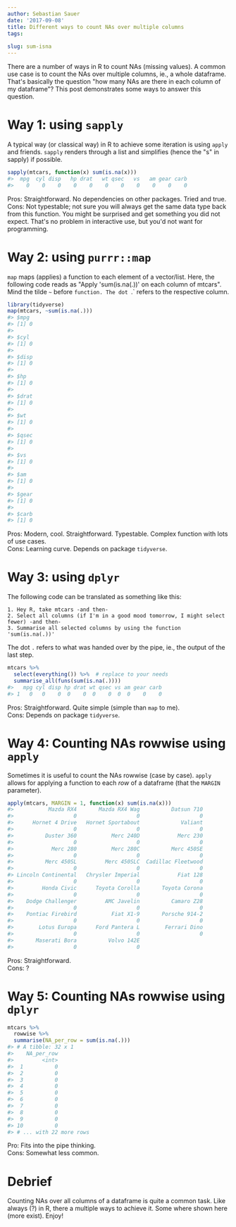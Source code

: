 ```yaml
---
author: Sebastian Sauer
date: '2017-09-08'
title: Different ways to count NAs over multiple columns
tags:
  
slug: sum-isna
---
```





There are a number of ways in R to count NAs (missing values). A common use case is to count the NAs over multiple columns, ie., a whole dataframe. That's basically the question "how many NAs are there in each column of my dataframe"? This post demonstrates some ways to answer this question.


# Way 1: using `sapply`

A typical way (or classical way) in R to achieve some iteration is using `apply` and friends. `sapply` renders through a list and simplifies (hence the "s" in sapply) if possible.


```r
sapply(mtcars, function(x) sum(is.na(x)))
#>  mpg  cyl disp   hp drat   wt qsec   vs   am gear carb
#>    0    0    0    0    0    0    0    0    0    0    0
```

Pros: Straightforward. No dependencies on other packages. Tried and true.  
Cons: Not typestable; not sure you will always get the same data type back from this function. You might be surprised and get something you did not expect. That's no problem in interactive use, but you'd not want for programming.

# Way 2: using `purrr::map`

`map` maps (applies) a function to each element of a vector/list. Here, the following code reads as "Apply 'sum(is.na(.))' on each column of mtcars". Mind the tilde `~` before `function. The dot `.` refers to the respective column.


```r
library(tidyverse)
map(mtcars, ~sum(is.na(.)))
#> $mpg
#> [1] 0
#>
#> $cyl
#> [1] 0
#>
#> $disp
#> [1] 0
#>
#> $hp
#> [1] 0
#>
#> $drat
#> [1] 0
#>
#> $wt
#> [1] 0
#>
#> $qsec
#> [1] 0
#>
#> $vs
#> [1] 0
#>
#> $am
#> [1] 0
#>
#> $gear
#> [1] 0
#>
#> $carb
#> [1] 0
```


Pros: Modern, cool. Straightforward. Typestable. Complex function with lots of use cases.  
Cons: Learning curve. Depends on package `tidyverse`.   


# Way 3: using `dplyr`

The following code can be translated as something like this:

```
1. Hey R, take mtcars -and then-    
2. Select all columns (if I'm in a good mood tomorrow, I might select fewer) -and then-  
3. Summarise all selected columns by using the function 'sum(is.na(.))'
```

The dot `.` refers to what was handed over by the pipe, ie., the output of the last step.



```r
mtcars %>%
  select(everything()) %>%  # replace to your needs
  summarise_all(funs(sum(is.na(.))))
#>   mpg cyl disp hp drat wt qsec vs am gear carb
#> 1   0   0    0  0    0  0    0  0  0    0    0
```


Pros: Straightforward. Quite simple (simple than `map` to me).  
Cons: Depends on package `tidyverse`.  

# Way 4: Counting NAs rowwise using `apply`

Sometimes it is useful to count the NAs rowwise (case by case). `apply` allows for applying a function to each *row*  of a dataframe (that the `MARGIN` parameter).


```r
apply(mtcars, MARGIN = 1, function(x) sum(is.na(x)))
#>           Mazda RX4       Mazda RX4 Wag          Datsun 710
#>                   0                   0                   0
#>      Hornet 4 Drive   Hornet Sportabout             Valiant
#>                   0                   0                   0
#>          Duster 360           Merc 240D            Merc 230
#>                   0                   0                   0
#>            Merc 280           Merc 280C          Merc 450SE
#>                   0                   0                   0
#>          Merc 450SL         Merc 450SLC  Cadillac Fleetwood
#>                   0                   0                   0
#> Lincoln Continental   Chrysler Imperial            Fiat 128
#>                   0                   0                   0
#>         Honda Civic      Toyota Corolla       Toyota Corona
#>                   0                   0                   0
#>    Dodge Challenger         AMC Javelin          Camaro Z28
#>                   0                   0                   0
#>    Pontiac Firebird           Fiat X1-9       Porsche 914-2
#>                   0                   0                   0
#>        Lotus Europa      Ford Pantera L        Ferrari Dino
#>                   0                   0                   0
#>       Maserati Bora          Volvo 142E
#>                   0                   0
```

Pros: Straightforward.  
Cons: ?  


# Way 5: Counting NAs rowwise using `dplyr`



```r
mtcars %>%
  rowwise %>%
  summarise(NA_per_row = sum(is.na(.)))
#> # A tibble: 32 x 1
#>    NA_per_row
#>         <int>
#>  1          0
#>  2          0
#>  3          0
#>  4          0
#>  5          0
#>  6          0
#>  7          0
#>  8          0
#>  9          0
#> 10          0
#> # ... with 22 more rows
```

Pro: Fits into the pipe thinking.  
Cons: Somewhat less common.  


# Debrief

Counting NAs over all columns of a dataframe is quite a common task. Like always (?) in R, there a multiple ways to achieve it. Some where shown here (more exist). Enjoy!
